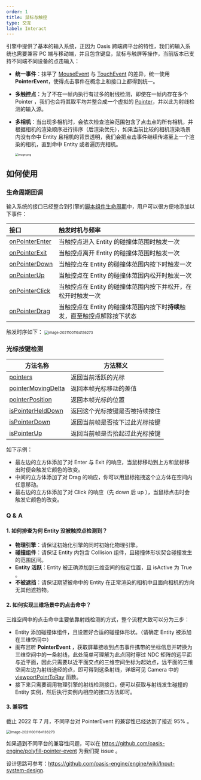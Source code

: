 ```yaml
---
order: 1
title: 鼠标与触控
type: 交互
label: Interact
---
```


引擎中提供了基本的输入系统，正因为 Oasis 跨端跨平台的特性，我们的输入系统也需要兼容 PC 端与移动端，并且包含键盘，鼠标与触屏等操作，当前版本已支持不同端不同设备的点击输入：

- **统一事件**：抹平了 [MouseEvent](https://developer.mozilla.org/zh-CN/docs/Web/API/MouseEvent) 与 [TouchEvent](https://developer.mozilla.org/zh-CN/docs/Web/API/TouchEvent) 的差异，统一使用 **PointerEvent**，使得点击事件在概念上和接口上都得到统一。
- **多触控点**：为了不在一帧内执行有过多的射线检测，即使在一帧内存在多个 Pointer ，我们也会将其取平均并整合成一个虚拟的 [Pointer](${api}core/Pointer)，并以此为射线检测的输入源。
- **多相机**：当出现多相机时，会依次检查渲染范围包含了点击点的所有相机，并根据相机的渲染顺序进行排序（后渲染优先），如果当前比较的相机渲染场景内没有命中 Entity 且相机的背景透明，我们会把点击事件继续传递至上一个渲染的相机，直到命中 Entity 或者遍历完相机。

  <img src="https://gw.alipayobjects.com/mdn/rms_7c464e/afts/img/A*Y2DIRb1yJEEAAAAAAAAAAAAAARQnAQ" alt="image.png" style="zoom:50%;" />

## 如何使用

### 生命周期回调

输入系统的接口已经整合到引擎的[脚本组件生命周期](${docs}script-cn#组件生命周期函数)中，用户可以很方便地添加以下事件：

| 接口 | 触发时机与频率 |
| :-- | :-- |
| [onPointerEnter](${api}core/Script#onPointerEnter) | 当触控点进入 Entity 的碰撞体范围时触发一次 |
| [onPointerExit](${api}core/Script#onPointerExit) | 当触控点离开 Entity 的碰撞体范围时触发一次 |
| [onPointerDown](${api}core/Script#onPointerDown) | 当触控点在 Entity 的碰撞体范围内按下时触发一次 |
| [onPointerUp](${api}core/Script#onPointerUp) | 当触控点在 Entity 的碰撞体范围内松开时触发一次 |
| [onPointerClick](${api}core/Script#onPointerClick) | 当触控点在 Entity 的碰撞体范围内按下并松开，在松开时触发一次 |
| [onPointerDrag](${api}core/Script#onPointerDrag) | 当触控点在 Entity 的碰撞体范围内按下时**持续**触发，直至触控点解除按下状态 |

触发时序如下： <img src="https://gw.alipayobjects.com/zos/OasisHub/33174f90-104d-44cf-8905-8af54e6c19a7/image-20211001164136273.png" alt="image-20211001164136273" style="zoom:67%;" />

### 光标按键检测

| 方法名称                                               | 方法释义                     |
| ------------------------------------------------------ | ---------------------------- |
| [pointers](${api}core/InputManager#pointers) | 返回当前活跃的光标 |
| [pointerMovingDelta](${api}core/InputManager#pointerMovingDelta)         | 返回本帧光标移动的差值   |
| [pointerPosition](${api}core/InputManager#pointerPosition)             | 返回本帧光标的位置   |
| [isPointerHeldDown](${api}core/InputManager#isPointerHeldDown) | 返回这个光标按键是否被持续按住 |
| [isPointerDown](${api}core/InputManager#isPointerDown)         | 返回当前帧是否按下过此光标按键   |
| [isPointerUp](${api}core/InputManager#isPointerUp)             | 返回当前帧是否抬起过此光标按键   |


如下示例：

- 最左边的立方体添加了对 Enter 与 Exit 的响应，当鼠标移动到上方和鼠标移出时便会触发它颜色的改变。
- 中间的立方体添加了对 Drag 的响应，你可以用鼠标拖拽这个立方体在空间内任意移动。
- 最右边的立方体添加了对 Click 的响应（先 down 后 up ），当鼠标点击时会触发它颜色的改变。

<playground src="input-pointer.ts"></playground>

### Q & A

#### 1. 如何排查为何 Entity 没被触控点检测到？

- **物理引擎**：请保证初始化引擎的同时初始化物理引擎。
- **碰撞组件**：请保证 Entity 内包含 Collision 组件，且碰撞体形状契合碰撞发生的范围区间。
- **Entity 活跃**：Entity 被正确添加到三维空间的指定位置，且 isActive 为 True 。
- **不被遮挡**：请保证期望被命中的 Entity 在正常渲染的相机中且面向相机的方向无其他遮挡物。

#### 2. 如何实现三维场景中的点击命中？

三维空间中的点击命中主要依靠射线检测的方式，整个流程大致可以分为三步：

- Entity 添加碰撞体组件，且设置好合适的碰撞体形状。（请确定 Entity 被添加在三维空间中）
- 画布监听 **PointerEvent** ，获取屏幕接收到点击事件携带的坐标信息并转换为三维空间中的一条射线，此处简单可理解为此点同时穿过 NDC 矩阵的远平面与近平面，因此只需要以近平面交点的三维空间坐标为起始点，远平面的三维空间左边为射线途经的点，即可得到这条射线，详细可见 Camera 中的 [viewportPointToRay](${api}core/Camera#viewportPointToRay) 函数。
- 接下来只需要调用物理引擎的射线检测接口，便可以获取与射线发生碰撞的 Entity 实例，然后执行实例内相应的接口方法即可。

#### 3. 兼容性

截止 2022 年 7 月，不同平台对 PointerEvent 的兼容性已经达到了接近 95% 。

<img src="https://gw.alipayobjects.com/mdn/rms_7c464e/afts/img/A*9_pmR6kKancAAAAAAAAAAAAAARQnAQ" alt="image-20211001164136273" style="zoom:67%;" />

如果遇到不同平台的兼容性问题，可以在 https://github.com/oasis-engine/polyfill-pointer-event 为我们提 issue 。

设计思路可参考：https://github.com/oasis-engine/engine/wiki/Input-system-design.
